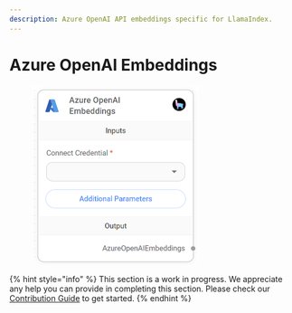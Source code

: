 ```yaml
---
description: Azure OpenAI API embeddings specific for LlamaIndex.
---
```


# Azure OpenAI Embeddings

<figure><img src="../../../.gitbook/assets/image (4) (1) (1) (1) (1) (3).png" alt="" width="295"><figcaption></figcaption></figure>

{% hint style="info" %}
This section is a work in progress. We appreciate any help you can provide in completing this section. Please check our [Contribution Guide](broken-reference) to get started.
{% endhint %}

